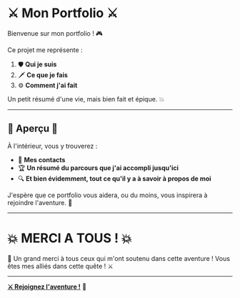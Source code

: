 # ⚔️ **Mon Portfolio** ⚔️

Bienvenue sur mon portfolio ! 🎮

Ce projet me représente :
1. 🛡️ **Qui je suis**
2. 🗡️ **Ce que je fais**
3. ⚙️ **Comment j'ai fait**

Un petit résumé d'une vie, mais bien fait et épique. 💥

---

## 📜 **Aperçu** 📜

À l'intérieur, vous y trouverez :
- 📱 **Mes contacts**
- 🏆 **Un résumé du parcours que j'ai accompli jusqu'ici**
- 🔍 **Et bien évidemment, tout ce qu'il y a à savoir à propos de moi**

J'espère que ce portfolio vous aidera, ou du moins, vous inspirera à rejoindre l'aventure. 🚀

---

# 💥 **MERCI A TOUS !** 💥

🙏 Un grand merci à tous ceux qui m'ont soutenu dans cette aventure ! Vous êtes mes alliés dans cette quête ! ⚔️

---
**[⚔️ Rejoignez l'aventure !](#)** 🔗

